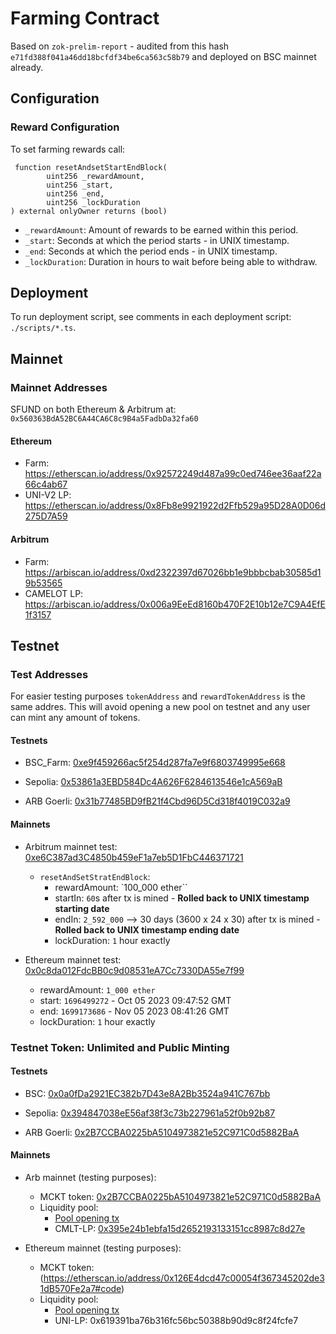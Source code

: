 # Farming Contract

Based on `zok-prelim-report` - audited from this hash `e71fd388f041a46dd18bcfdf34be6ca563c58b79` and deployed on BSC mainnet already.

## Configuration

### Reward Configuration

To set farming rewards call:

```solidity
 function resetAndsetStartEndBlock(
        uint256 _rewardAmount,
        uint256 _start,
        uint256 _end,
        uint256 _lockDuration
) external onlyOwner returns (bool)
```

-   `_rewardAmount`: Amount of rewards to be earned within this period.
-   `_start`: Seconds at which the period starts - in UNIX timestamp.
-   `_end`: Seconds at which the period ends - in UNIX timestamp.
-   `_lockDuration`: Duration in hours to wait before being able to withdraw.

## Deployment

To run deployment script, see comments in each deployment script: `./scripts/*.ts`.

## Mainnet

### Mainnet Addresses

SFUND on both Ethereum & Arbitrum at: `0x560363BdA52BC6A44CA6C8c9B4a5FadbDa32fa60`

#### Ethereum

-   Farm: https://etherscan.io/address/0x92572249d487a99c0ed746ee36aaf22a66c4ab67
-   UNI-V2 LP: https://etherscan.io/address/0x8Fb8e9921922d2Ffb529a95D28A0D06d275D7A59

#### Arbitrum

-   Farm: https://arbiscan.io/address/0xd2322397d67026bb1e9bbbcbab30585d19b53565
-   CAMELOT LP: https://arbiscan.io/address/0x006a9EeEd8160b470F2E10b12e7C9A4EfE1f3157

## Testnet

### Test Addresses

For easier testing purposes `tokenAddress` and `rewardTokenAddress` is the same addres. This will avoid opening a new pool on testnet and any user can mint any amount of tokens.

#### Testnets

-   BSC_Farm: [0xe9f459266ac5f254d287fa7e9f6803749995e668](https://testnet.bscscan.com/address/0xe9f459266ac5f254d287fa7e9f6803749995e668#code)

-   Sepolia: [0x53861a3EBD584Dc4A626F6284613546e1cA569aB](https://sepolia.etherscan.io/address/0x53861a3EBD584Dc4A626F6284613546e1cA569aB#code)

-   ARB Goerli: [0x31b77485BD9fB21f4Cbd96D5Cd318f4019C032a9](https://goerli.arbiscan.io/address/0x31b77485BD9fB21f4Cbd96D5Cd318f4019C032a9#code)

#### Mainnets

-   Arbitrum mainnet test: [0xe6C387ad3C4850b459eF1a7eb5D1FbC446371721](https://arbiscan.io/address/0xe6C387ad3C4850b459eF1a7eb5D1FbC446371721#code)

    -   `resetAndSetStratEndBlock`:
        -   rewardAmount: `100_000 ether``
        -   startIn: `60`s after tx is mined - **Rolled back to UNIX timestamp starting date**
        -   endIn: `2_592_000` --> 30 days (3600 x 24 x 30) after tx is mined - **Rolled back to UNIX timestamp ending date**
        -   lockDuration: `1` hour exactly

-   Ethereum mainnet test: [0x0c8da012FdcBB0c9d08531eA7Cc7330DA55e7f99](https://etherscan.io/address/0x0c8da012FdcBB0c9d08531eA7Cc7330DA55e7f99#code)
    -   rewardAmount: `1_000 ether`
    -   start: `1696499272` - Oct 05 2023 09:47:52 GMT
    -   end: `1699173686` - Nov 05 2023 08:41:26 GMT
    -   lockDuration: `1` hour exactly

### Testnet Token: Unlimited and Public Minting

#### Testnets

-   BSC: [0x0a0fDa2921EC382b7D43e8A2Bb3524a941C767bb](https://testnet.bscscan.com/address/0x0a0fDa2921EC382b7D43e8A2Bb3524a941C767bb#code)

-   Sepolia: [0x394847038eE56af38f3c73b227961a52f0b92b87](https://sepolia.etherscan.io/address/0x394847038eE56af38f3c73b227961a52f0b92b87#code)

-   ARB Goerli: [0x2B7CCBA0225bA5104973821e52C971C0d5882BaA](https://goerli.arbiscan.io/address/0x2B7CCBA0225bA5104973821e52C971C0d5882BaA#code)

#### Mainnets

-   Arb mainnet (testing purposes):

    -   MCKT token: [0x2B7CCBA0225bA5104973821e52C971C0d5882BaA](https://arbiscan.io/address/0x2B7CCBA0225bA5104973821e52C971C0d5882BaA#code)
    -   Liquidity pool:
        -   [Pool opening tx](https://arbiscan.io/tx/0xcd9c8410a83f09ea79989658e7a6ef5aa661d426086ce8d80bc38bee392304a8)
        -   CMLT-LP: [0x395e24b1ebfa15d2652193133151cc8987c8d27e](https://arbiscan.io/token/0x395e24b1ebfa15d2652193133151cc8987c8d27e#code)

-   Ethereum mainnet (testing purposes):
    -   MCKT token: (https://etherscan.io/address/0x126E4dcd47c00054f367345202de31dB570Fe2a7#code)
    -   Liquidity pool:
        -   [Pool opening tx](https://etherscan.io/tx/0xa4580b67cb2778b5bd93a41adb72393f5c228e8312ff8826c64c679f6e092087)
        -   UNI-LP: 0x619391ba76b316fc56bc50388b90d9c8f24fcfe7[](https://etherscan.io/address/0x619391ba76b316fc56bc50388b90d9c8f24fcfe7#code)
